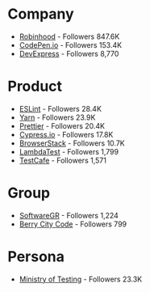 # Company
* [Robinhood](https://twitter.com/RobinhoodApp) - Followers 847.6K
* [CodePen.io](https://twitter.com/CodePen) - Followers 153.4K
* [DevExpress](https://twitter.com/DevExpress) - Followers 8,770

# Product
* [ESLint](https://twitter.com/geteslint) - Followers 28.4K
* [Yarn](https://twitter.com/yarnpkg) - Followers 23.9K
* [Prettier](https://twitter.com/PrettierCode) - Followers 20.4K
* [Cypress.io](https://twitter.com/Cypress_io) - Followers 17.8K
* [BrowserStack](https://twitter.com/browserstack) - Followers 10.7K
* [LambdaTest](https://twitter.com/lambdatesting) - Followers 1,799
* [TestCafe](https://twitter.com/DXTestCafe) - Followers 1,571

# Group
* [SoftwareGR](https://twitter.com/softwaregr) - Followers 1,224
* [Berry City Code](https://twitter.com/BeerCityCode) - Followers 799

# Persona
* [Ministry of Testing](https://twitter.com/ministryoftest) - Followers 23.3K
